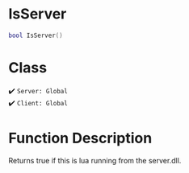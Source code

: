# IsServer
```lua
bool IsServer()
```
# Class
✔️ `Server: Global`  
✔️ `Client: Global`  

# Function Description
Returns true if this is lua running from the server.dll.

